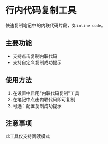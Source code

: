# 行内代码复制工具

快速复制笔记中的内联代码片段，如`inline code`。

## 主要功能

- 支持点击复制内联代码
- 支持自定义复制成功提示

## 使用方法

1. 在设置中启用"内联代码复制"工具
2. 在笔记中点击内联代码即可复制
3. 可选：配置复制成功提示

## 注意事项

此工具仅支持阅读模式